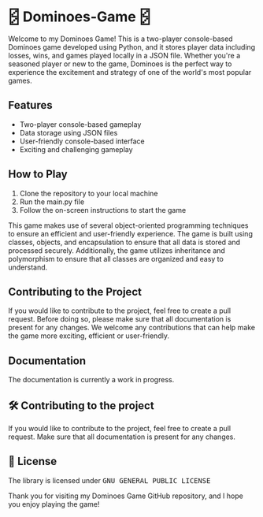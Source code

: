 # 🁻 Dominoes-Game 🁻

Welcome to my Dominoes Game! This is a two-player console-based Dominoes game developed using Python, and it stores player data including losses, wins, and games played locally in a JSON file. Whether you're a seasoned player or new to the game, Dominoes is the perfect way to experience the excitement and strategy of one of the world's most popular games.

## Features
- Two-player console-based gameplay
- Data storage using JSON files
- User-friendly console-based interface
- Exciting and challenging gameplay

## How to Play
1. Clone the repository to your local machine
2. Run the main.py file
3. Follow the on-screen instructions to start the game

This game makes use of several object-oriented programming techniques to ensure an efficient and user-friendly experience. The game is built using classes, objects, and encapsulation to ensure that all data is stored and processed securely. Additionally, the game utilizes inheritance and polymorphism to ensure that all classes are organized and easy to understand.

## Contributing to the Project
If you would like to contribute to the project, feel free to create a pull request. Before doing so, please make sure that all documentation is present for any changes. We welcome any contributions that can help make the game more exciting, efficient or user-friendly.

## Documentation
The documentation is currently a work in progress. 

## :hammer_and_wrench: Contributing to the project
If you would like to contribute to the project, feel free to create a pull request. Make sure that all documentation is present for any changes.  
## :scroll: License
The library is licensed under <kbd>GNU GENERAL PUBLIC LICENSE</kbd>

Thank you for visiting my Dominoes Game GitHub repository, and I hope you enjoy playing the game!
